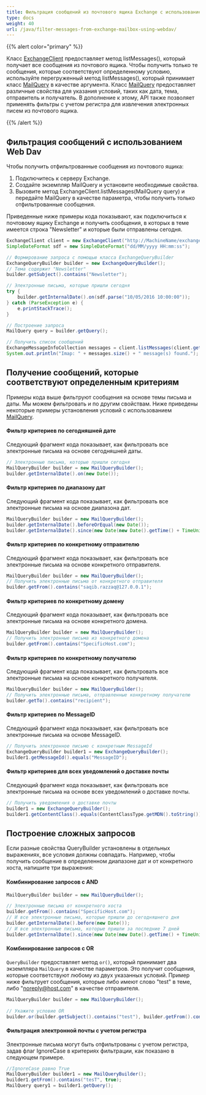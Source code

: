 ```yaml
---
title: Фильтрация сообщений из почтового ящика Exchange с использованием WebDav
type: docs
weight: 40
url: /java/filter-messages-from-exchange-mailbox-using-webdav/
---
```


{{% alert color="primary" %}} 

Класс [ExchangeClient](http://www.aspose.com/api/java/email/com.aspose.email/classes/ExchangeClient) предоставляет метод listMessages(), который получает все сообщения из почтового ящика. Чтобы получить только те сообщения, которые соответствуют определенному условию, используйте перегруженный метод listMessages(), который принимает класс [MailQuery](http://www.aspose.com/api/java/email/com.aspose.email/classes/MailQuery) в качестве аргумента. Класс [MailQuery](http://www.aspose.com/api/java/email/com.aspose.email/classes/MailQuery) предоставляет различные свойства для указания условий, таких как дата, тема, отправитель и получатель. В дополнение к этому, API также позволяет применять фильтры с учетом регистра для извлечения электронных писем из почтового ящика.

{{% /alert %}} 
## **Фильтрация сообщений с использованием Web Dav**
Чтобы получить отфильтрованные сообщения из почтового ящика:

1. Подключитесь к серверу Exchange.
1. Создайте экземпляр MailQuery и установите необходимые свойства.
1. Вызовите метод ExchangeClient.listMessages(MailQuery query) и передайте MailQuery в качестве параметра, чтобы получить только отфильтрованные сообщения.

Приведенные ниже примеры кода показывают, как подключиться к почтовому ящику Exchange и получить сообщения, в которых в теме имеется строка "Newsletter" и которые были отправлены сегодня.


~~~Java
ExchangeClient client = new ExchangeClient("http://MachineName/exchange/Username", "username", "password", "domain");
SimpleDateFormat sdf = new SimpleDateFormat("dd/MM/yyyy HH:mm:ss");

// Формирование запроса с помощью класса ExchangeQueryBuilder
ExchangeQueryBuilder builder = new ExchangeQueryBuilder();
// Тема содержит "Newsletter"
builder.getSubject().contains("Newsletter");

// Электронные письма, которые пришли сегодня
try {
	builder.getInternalDate().on(sdf.parse("10/05/2016 10:00:00"));
} catch (ParseException e) {
	e.printStackTrace();
}

// Построение запроса
MailQuery query = builder.getQuery();

// Получить список сообщений
ExchangeMessageInfoCollection messages = client.listMessages(client.getMailboxInfo().getInboxUri(), query, false);
System.out.println("Imap: " + messages.size() + " message(s) found.");
~~~
## **Получение сообщений, которые соответствуют определенным критериям**
Примеры кода выше фильтруют сообщения на основе темы письма и даты. Мы можем фильтровать и по другим свойствам. Ниже приведены некоторые примеры установления условий с использованием [MailQuery](http://www.aspose.com/api/java/email/com.aspose.email/classes/MailQuery).
#### **Фильтр критериев по сегодняшней дате**
Следующий фрагмент кода показывает, как фильтровать все электронные письма на основе сегодняшней даты.


~~~Java
// Электронные письма, которые пришли сегодня
MailQueryBuilder builder = new MailQueryBuilder();
builder.getInternalDate().on(new Date());
~~~
#### **Фильтр критериев по диапазону дат**
Следующий фрагмент кода показывает, как фильтровать все электронные письма на основе диапазона дат.


~~~Java
MailQueryBuilder builder = new MailQueryBuilder();
builder.getInternalDate().beforeOrEqual(new Date());
builder.getInternalDate().since(new Date(new Date().getTime() + TimeUnit.DAYS.toDays(1)));
~~~
#### **Фильтр критериев по конкретному отправителю**
Следующий фрагмент кода показывает, как фильтровать все электронные письма на основе конкретного отправителя.


~~~Java
MailQueryBuilder builder = new MailQueryBuilder();
// Получить электронные письма от конкретного отправителя
builder.getFrom().contains("saqib.razzaq@127.0.0.1");
~~~
#### **Фильтр критериев по конкретному домену**
Следующий фрагмент кода показывает, как фильтровать все электронные письма на основе конкретного домена.


~~~Java
MailQueryBuilder builder = new MailQueryBuilder();
// Получить электронные письма из конкретного домена
builder.getFrom().contains("SpecificHost.com");
~~~
#### **Фильтр критериев по конкретному получателю**
Следующий фрагмент кода показывает, как фильтровать все электронные письма на основе конкретного получателя.


~~~Java
MailQueryBuilder builder = new MailQueryBuilder();
// Получить электронные письма, отправленные конкретному получателю
builder.getTo().contains("recipient");
~~~
#### **Фильтр критериев по MessageID**
Следующий фрагмент кода показывает, как фильтровать все электронные письма на основе MessageID.


~~~Java
// Получить электронное письмо с конкретным MessageId
ExchangeQueryBuilder builder1 = new ExchangeQueryBuilder();
builder1.getMessageId().equals("MessageID");
~~~
#### **Фильтр критериев для всех уведомлений о доставке почты**
Следующий фрагмент кода показывает, как фильтровать все электронные письма на основе всех уведомлений о доставке почты.


~~~Java
// Получить уведомления о доставке почты
builder1 = new ExchangeQueryBuilder();
builder1.getContentClass().equals(ContentClassType.getMDN().toString());
~~~
## **Построение сложных запросов**
Если разные свойства QueryBuilder установлены в отдельных выражениях, все условия должны совпадать. Например, чтобы получить сообщение в определенном диапазоне дат и от конкретного хоста, напишите три выражения:
#### **Комбинирование запросов с AND**


~~~Java
MailQueryBuilder builder = new MailQueryBuilder();

// Электронные письма от конкретного хоста
builder.getFrom().contains("SpecificHost.com");
// И все электронные письма, которые пришли до сегодняшнего дня
builder.getInternalDate().before(new Date());
// И все электронные письма, которые пришли за последние 7 дней
builder.getInternalDate().since(new Date(new Date().getTime() + TimeUnit.DAYS.toDays(-7)));
~~~
#### **Комбинирование запросов с OR**

`QueryBuilder` предоставляет метод `or()`, который принимает два экземпляра `MailQuery` в качестве параметров. Это получит сообщения, которые соответствуют любому из двух указанных условий. Пример ниже фильтрует сообщения, которые либо имеют слово "test" в теме, либо "noreply@host.com" в качестве отправителя.


~~~Java
MailQueryBuilder builder = new MailQueryBuilder();
		
// Укажите условие OR
builder.or(builder.getSubject().contains("test"), builder.getFrom().contains("noreply@host.com"));
~~~
#### **Фильтрация электронной почты с учетом регистра**
Электронные письма могут быть отфильтрованы с учетом регистра, задав флаг IgnoreCase в критериях фильтрации, как показано в следующем примере.


~~~Java
//IgnoreCase равно True
MailQueryBuilder builder1 = new MailQueryBuilder();
builder1.getFrom().contains("tesT", true);
MailQuery query1 = builder1.getQuery();
~~~